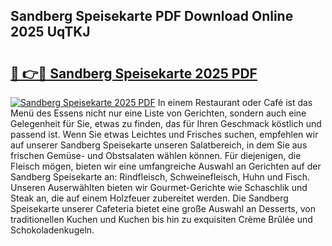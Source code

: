 ## Sandberg Speisekarte PDF Download Online 2025 UqTKJ

# <h2><a href="http://gc8nimk.nevu.top/?p=Sandberg+Speisekarte">🔗 👉🔴 Sandberg Speisekarte 2025 PDF</a></h2>

[![Sandberg Speisekarte 2025 PDF](https://i.imgur.com/dBaPXMq.png)](http://gc8nimk.nevu.top/?p=Sandberg+Speisekarte)
In einem Restaurant oder Café ist das Menü des Essens nicht nur eine Liste von Gerichten, sondern auch eine Gelegenheit für Sie, etwas zu finden, das für Ihren Geschmack köstlich und passend ist. Wenn Sie etwas Leichtes und Frisches suchen, empfehlen wir auf unserer Sandberg Speisekarte unseren Salatbereich, in dem Sie aus frischen Gemüse- und Obstsalaten wählen können. Für diejenigen, die Fleisch mögen, bieten wir eine umfangreiche Auswahl an Gerichten auf der Sandberg Speisekarte an: Rindfleisch, Schweinefleisch, Huhn und Fisch. Unseren Auserwählten bieten wir Gourmet-Gerichte wie Schaschlik und Steak an, die auf einem Holzfeuer zubereitet werden. Die Sandberg Speisekarte unserer Cafeteria bietet eine große Auswahl an Desserts, von traditionellen Kuchen und Kuchen bis hin zu exquisiten Crème Brûlée und Schokoladenkugeln.
